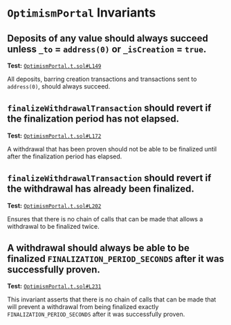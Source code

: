 # `OptimismPortal` Invariants

## Deposits of any value should always succeed unless `_to` = `address(0)` or `_isCreation` = `true`.
**Test:** [`OptimismPortal.t.sol#L149`](../test/invariants/OptimismPortal.t.sol#L149)

All deposits, barring creation transactions and transactions sent to `address(0)`, should always succeed. 

## `finalizeWithdrawalTransaction` should revert if the finalization period has not elapsed.
**Test:** [`OptimismPortal.t.sol#L172`](../test/invariants/OptimismPortal.t.sol#L172)

A withdrawal that has been proven should not be able to be finalized until after the finalization period has elapsed. 

## `finalizeWithdrawalTransaction` should revert if the withdrawal has already been finalized.
**Test:** [`OptimismPortal.t.sol#L202`](../test/invariants/OptimismPortal.t.sol#L202)

Ensures that there is no chain of calls that can be made that allows a withdrawal to be finalized twice. 

## A withdrawal should **always** be able to be finalized `FINALIZATION_PERIOD_SECONDS` after it was successfully proven.
**Test:** [`OptimismPortal.t.sol#L231`](../test/invariants/OptimismPortal.t.sol#L231)

This invariant asserts that there is no chain of calls that can be made that will prevent a withdrawal from being finalized exactly `FINALIZATION_PERIOD_SECONDS` after it was successfully proven. 